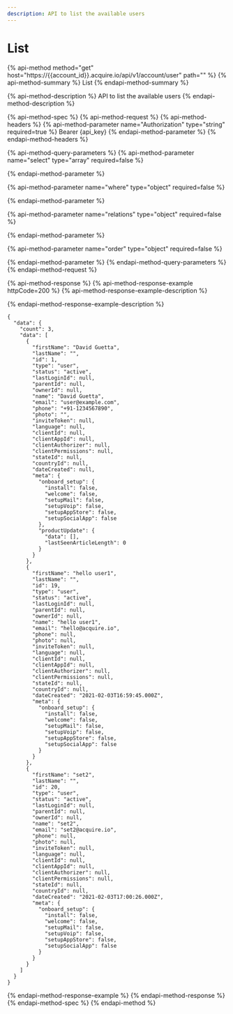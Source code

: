 ```yaml
---
description: API to list the available users
---
```


# List

{% api-method method="get" host="https://{{account\_id}}.acquire.io/api/v1/account/user" path="" %}
{% api-method-summary %}
List
{% endapi-method-summary %}

{% api-method-description %}
API to list the available users
{% endapi-method-description %}

{% api-method-spec %}
{% api-method-request %}
{% api-method-headers %}
{% api-method-parameter name="Authorization" type="string" required=true %}
Bearer {api\_key}
{% endapi-method-parameter %}
{% endapi-method-headers %}

{% api-method-query-parameters %}
{% api-method-parameter name="select" type="array" required=false %}

{% endapi-method-parameter %}

{% api-method-parameter name="where" type="object" required=false %}

{% endapi-method-parameter %}

{% api-method-parameter name="relations" type="object" required=false %}

{% endapi-method-parameter %}

{% api-method-parameter name="order" type="object" required=false %}

{% endapi-method-parameter %}
{% endapi-method-query-parameters %}
{% endapi-method-request %}

{% api-method-response %}
{% api-method-response-example httpCode=200 %}
{% api-method-response-example-description %}

{% endapi-method-response-example-description %}

```
{
  "data": {
    "count": 3,
    "data": [
      {
        "firstName": "David Guetta",
        "lastName": "",
        "id": 1,
        "type": "user",
        "status": "active",
        "lastLoginId": null,
        "parentId": null,
        "ownerId": null,
        "name": "David Guetta",
        "email": "user@example.com",
        "phone": "+91-1234567890",
        "photo": "",
        "inviteToken": null,
        "language": null,
        "clientId": null,
        "clientAppId": null,
        "clientAuthorizer": null,
        "clientPermissions": null,
        "stateId": null,
        "countryId": null,
        "dateCreated": null,
        "meta": {
          "onboard_setup": {
            "install": false,
            "welcome": false,
            "setupMail": false,
            "setupVoip": false,
            "setupAppStore": false,
            "setupSocialApp": false
          },
          "productUpdate": {
            "data": [],
            "lastSeenArticleLength": 0
          }
        }
      },
      {
        "firstName": "hello user1",
        "lastName": "",
        "id": 19,
        "type": "user",
        "status": "active",
        "lastLoginId": null,
        "parentId": null,
        "ownerId": null,
        "name": "hello user1",
        "email": "hello@acquire.io",
        "phone": null,
        "photo": null,
        "inviteToken": null,
        "language": null,
        "clientId": null,
        "clientAppId": null,
        "clientAuthorizer": null,
        "clientPermissions": null,
        "stateId": null,
        "countryId": null,
        "dateCreated": "2021-02-03T16:59:45.000Z",
        "meta": {
          "onboard_setup": {
            "install": false,
            "welcome": false,
            "setupMail": false,
            "setupVoip": false,
            "setupAppStore": false,
            "setupSocialApp": false
          }
        }
      },
      {
        "firstName": "set2",
        "lastName": "",
        "id": 20,
        "type": "user",
        "status": "active",
        "lastLoginId": null,
        "parentId": null,
        "ownerId": null,
        "name": "set2",
        "email": "set2@acquire.io",
        "phone": null,
        "photo": null,
        "inviteToken": null,
        "language": null,
        "clientId": null,
        "clientAppId": null,
        "clientAuthorizer": null,
        "clientPermissions": null,
        "stateId": null,
        "countryId": null,
        "dateCreated": "2021-02-03T17:00:26.000Z",
        "meta": {
          "onboard_setup": {
            "install": false,
            "welcome": false,
            "setupMail": false,
            "setupVoip": false,
            "setupAppStore": false,
            "setupSocialApp": false
          }
        }
      }
    ]
  }
}
```
{% endapi-method-response-example %}
{% endapi-method-response %}
{% endapi-method-spec %}
{% endapi-method %}



